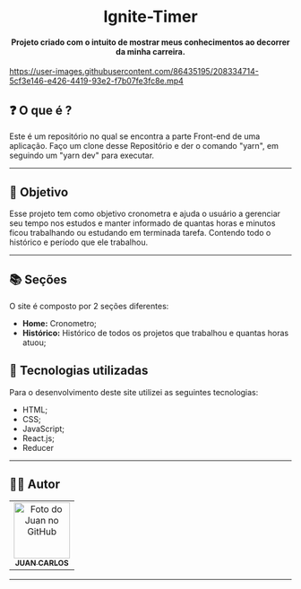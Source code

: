 <h1 align="center">
  <br>Ignite-Timer
</h1>

<h4 align="center">
  Projeto criado com o intuito de mostrar meus conhecimentos ao decorrer da minha carreira.
</h4>

https://user-images.githubusercontent.com/86435195/208334714-5cf3e146-e426-4419-93e2-f7b07fe3fc8e.mp4

## ❓ O que é ?

Este é um repositório no qual se encontra a parte Front-end de uma aplicação. Faço um clone desse Repositório e der o comando "yarn", em seguindo um "yarn dev" para executar.

<hr>

## 🎯 Objetivo

Esse projeto tem como objetivo cronometra e ajuda o usuário a gerenciar seu tempo nos estudos e manter informado de quantas horas e minutos ficou trabalhando ou estudando em terminada tarefa. Contendo todo o histórico e período que ele trabalhou.

<hr>

## 📚 Seções
O site é composto por 2 seções diferentes:

- **Home:** Cronometro;
- **Histórico:** Histórico de todos os projetos que trabalhou e quantas horas atuou;


## 💼 Tecnologias utilizadas
Para o desenvolvimento deste site utilizei as seguintes tecnologias:

- HTML;
- CSS;
- JavaScript;
- React.js;
- Reducer
---

## 👨‍💻 Autor<br>
<table>
  <tr>
    <td align="center">
      <a href="https://github.com/JuanCarllos13">
        <img src="https://github.com/JuanCarllos13.png" height="100px" alt="Foto do Juan no GitHub"/><br>
        <sub>
          <b>JUAN CARLOS</b>
        </sub>
      </a>
    </td>
  </tr>
</table>
</table>
<hr>
